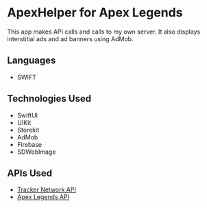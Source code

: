 # ApexHelper for Apex Legends
This app makes API calls and calls to my own server. It also displays interstitial ads and ad banners using AdMob.

## Languages
- SWIFT
## Technologies Used
- SwiftUI
- UIKit
- Storekit
- AdMob
- Firebase
- SDWebImage
## APIs Used
- [Tracker Network API](https://tracker.gg/developers)
- [Apex Legends API](https://apexlegendsapi.com/)
